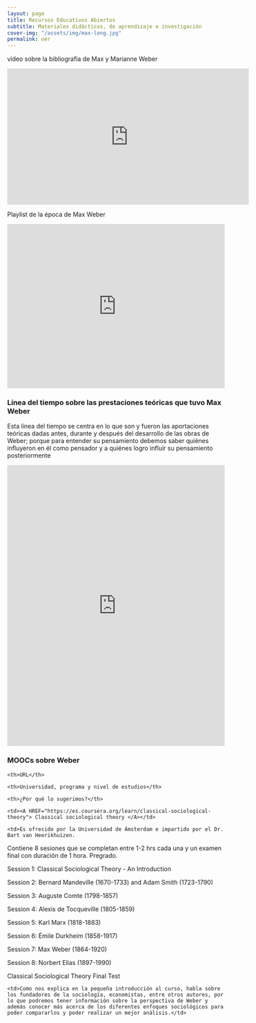 ```yaml
---
layout: page
title: Recursos Educativos Abiertos
subtitle: Materiales didácticos, de aprendizaje e investigación
cover-img: "/assets/img/max-long.jpg"
permalink: oer
---
```

video sobre la bibliografia de Max y Marianne Weber
<iframe width="560" height="315" src="https://www.youtube.com/embed/Cp3WA70kZkc" title="YouTube video player" frameborder="0" allow="accelerometer; autoplay; clipboard-write; encrypted-media; gyroscope; picture-in-picture" allowfullscreen></iframe>

Playlist de la época de Max Weber
<iframe src="https://open.spotify.com/embed/playlist/2wx2sRUtDhqGTObm52KlmA?utm_source=generator" width="100%" height="380" frameBorder="0" allowfullscreen="" allow="autoplay; clipboard-write; encrypted-media; fullscreen; picture-in-picture"></iframe>

### Línea del tiempo sobre las prestaciones teóricas que tuvo Max Weber

Esta línea del tiempo se centra en lo que son y fueron las aportaciones teóricas dadas antes, durante y después del desarrollo de las obras de Weber; porque para entender su pensamiento debemos saber quiénes influyeron en él como pensador y a quiénes logro influir su pensamiento posteriormente

<iframe src='https://cdn.knightlab.com/libs/timeline3/latest/embed/index.html?source=1xzOoOGpL8IoX7Fq_C-woKihyIuV5JtFRPj6fmzW7LCs&font=Rufina-Sintony&lang=es&timenav_position=top&initial_zoom=3&height=650' width='100%' height='650' webkitallowfullscreen mozallowfullscreen allowfullscreen frameborder='0'></iframe>

### MOOCs sobre Weber

<table class="default">

  <tr>

    <th>URL</th>

    <th>Universidad, programa y nivel de estudios</th>

    <th>¿Por qué lo sugerimos?</th>

  </tr>

  <tr>

    <td><A HREF="https://es.coursera.org/learn/classical-sociological-theory"> Classical sociological theory </A></td>

    <td>Es ofrecido por la Universidad de Ámsterdam e impartido por el Dr. Bart van Heerikhuizen. 

Contiene 8 sesiones que se completan entre 1-2 hrs cada una y un examen final con duración de 1 hora. Pregrado.  

<p>Session 1: Classical Sociological Theory - An Introduction </p>

<p>Session 2: Bernard Mandeville (1670-1733) and Adam Smith (1723-1790) </p>

<p>Session 3: Auguste Comte (1798-1857) </p>

<p>Session 4: Alexis de Tocqueville (1805-1859) </p> 

<p>Session 5: Karl Marx (1818-1883) </p>

<p>Session 6: Émile Durkheim (1858-1917) </p>

<p>Session 7: Max Weber (1864-1920) </p>

<p>Session 8: Norbert Elias (1897-1990) </p>

Classical Sociological Theory Final Test </td>

    <td>Como nos explica en la pequeña introducción al curso, habla sobre los fundadores de la sociología, economistas, entre otros autores, por lo que podremos tener información sobre la perspectiva de Weber y además conocer más acerca de los diferentes enfoques sociológicos para poder compararlos y poder realizar un mejor análisis.</td>

  </tr>
</table>
